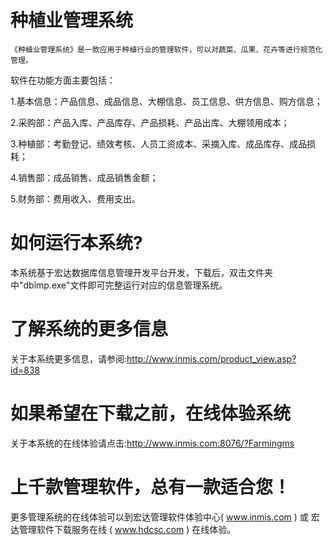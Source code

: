 # 种植业管理系统

    《种植业管理系统》是一款应用于种植行业的管理软件，可以对蔬菜、瓜果、花卉等进行规范化管理。 
软件在功能方面主要包括：

1.基本信息：产品信息、成品信息、大棚信息、员工信息、供方信息、购方信息；

2.采购部：产品入库、产品库存、产品损耗、产品出库、大棚领用成本；

3.种植部：考勤登记、绩效考核、人员工资成本、采摘入库、成品库存、成品损耗；

4.销售部：成品销售、成品销售金额；

5.财务部：费用收入、费用支出。

# 如何运行本系统?

本系统基于宏达数据库信息管理开发平台开发，下载后，双击文件夹中"dbimp.exe"文件即可完整运行对应的信息管理系统。

# 了解系统的更多信息

关于本系统更多信息，请参阅:http://www.inmis.com/product_view.asp?id=838

# 如果希望在下载之前，在线体验系统

关于本系统的在线体验请点击:http://www.inmis.com:8076/?Farmingms

# 上千款管理软件，总有一款适合您！

更多管理系统的在线体验可以到宏达管理软件体验中心( www.inmis.com ) 或 宏达管理软件下载服务在线 ( www.hdcsc.com ) 在线体验。

